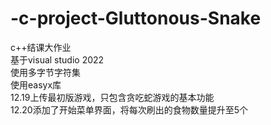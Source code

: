 # -c-project-Gluttonous-Snake
c++结课大作业  
基于visual studio 2022  
使用多字节字符集  
使用easyx库  
12.19上传最初版游戏，只包含贪吃蛇游戏的基本功能  
12.20添加了开始菜单界面，将每次刷出的食物数量提升至5个
